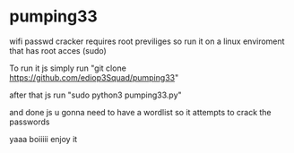# pumping33
wifi passwd cracker requires root previliges so run it on a linux enviroment that has root acces (sudo)

To run it js simply run "git clone https://github.com/ediop3Squad/pumping33"

after that js run "sudo python3 pumping33.py"

and done js u gonna need to have a wordlist so it attempts to crack the passwords

yaaa boiiiii enjoy it
